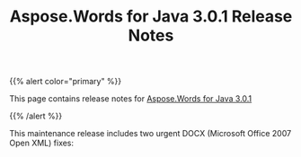 ﻿---
title: Aspose.Words for Java 3.0.1 Release Notes
description: "Aspose.Words for Java 3.0.1 Release Notes – learn about the latest updates and fixes."
type: docs
weight: 70
url: /java/aspose-words-for-java-3-0-1-release-notes/
---

{{% alert color="primary" %}} 

This page contains release notes for [Aspose.Words for Java 3.0.1](http://www.aspose.com/downloads/words/java/new-releases/aspose.words-for-java-3.0.1/)

{{% /alert %}} 

This maintenance release includes two urgent DOCX (Microsoft Office 2007 Open XML) fixes:


